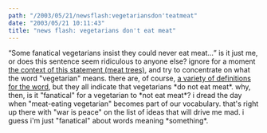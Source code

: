 ```yaml
---
path: "/2003/05/21/newsflash:vegetariansdon'teatmeat" 
date: "2003/05/21 10:11:43" 
title: "news flash: vegetarians don't eat meat" 
---
```

<p><q>Some fanatical vegetarians insist they could never eat meat...</q> is it just me, or does this sentence seem ridiculous to anyone else? ignore for a moment <a href="http://entertainment.tv.yahoo.com/entnews/wwn/20030516/105309720008.html">the context of this statement (meat trees)</a>, and try to concentrate on what the word "vegetarian" means. there are, of course, <a href="http://dictionary.reference.com/search?q=vegetarian">a variety of definitions for the word</a>, but they all indicate that vegetarians *do not eat meat*. why, then, is it "fanatical" for a vegetarian to *not eat meat*? i dread the day when "meat-eating vegetarian" becomes part of our vocabulary. that's right up there with "war is peace" on the list of ideas that will drive me mad. i guess i'm just "fanatical" about words meaning *something*.</p>